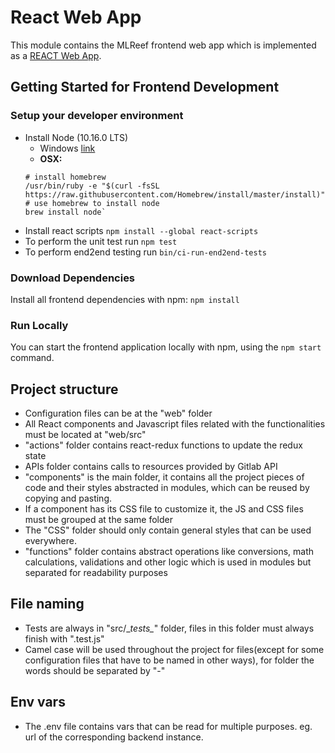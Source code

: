 React Web App
=============

This module contains the MLReef frontend web app which is implemented as a [REACT Web App](https://reactjs.org/).


Getting Started for Frontend Development
--------------------
### Setup your developer environment
* Install Node (10.16.0 LTS)
  * Windows [link](https://nodejs.org/en/download/)
  * **OSX:**
  ```shell script
  # install homebrew
  /usr/bin/ruby -e "$(curl -fsSL https://raw.githubusercontent.com/Homebrew/install/master/install)"
  # use homebrew to install node
  brew install node`
  ```
* Install react scripts `npm install --global react-scripts`
* To perform the unit test run `npm test`
* To perform end2end testing run `bin/ci-run-end2end-tests`

### Download Dependencies
Install all frontend dependencies with npm: `npm install`

### Run Locally
You can start the frontend application locally with npm, using the `npm start` command.


## Project structure

* Configuration files can be at the "web" folder
* All React components and Javascript files related with the functionalities must be located at "web/src"
* "actions" folder contains react-redux functions to update the redux state
* APIs folder contains calls to resources provided by Gitlab API
* "components" is the main folder, it contains all the project pieces of code and their styles abstracted in modules, which can be reused by copying and pasting.
* If a component has its CSS file to customize it, the JS and CSS files must be grouped at the same folder
* The "CSS" folder should only contain general styles that can be used everywhere.
* "functions" folder contains abstract operations like conversions, math calculations, validations and other logic which is used in modules but separated for readability purposes

## File naming

* Tests are always in "src/\__tests\__" folder, files in this folder must always finish with ".test.js"
* Camel case will be used throughout the project for files(except for some configuration files that have to be named in other ways), for folder the words should be separated by "-"

## Env vars

* The .env file contains vars that can be read for multiple purposes. eg. url of the corresponding backend instance.
